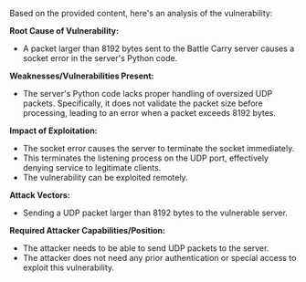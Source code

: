 Based on the provided content, here's an analysis of the vulnerability:

**Root Cause of Vulnerability:**
- A packet larger than 8192 bytes sent to the Battle Carry server causes a socket error in the server's Python code.

**Weaknesses/Vulnerabilities Present:**
- The server's Python code lacks proper handling of oversized UDP packets. Specifically, it does not validate the packet size before processing, leading to an error when a packet exceeds 8192 bytes.

**Impact of Exploitation:**
- The socket error causes the server to terminate the socket immediately.
- This terminates the listening process on the UDP port, effectively denying service to legitimate clients.
- The vulnerability can be exploited remotely.

**Attack Vectors:**
- Sending a UDP packet larger than 8192 bytes to the vulnerable server.

**Required Attacker Capabilities/Position:**
- The attacker needs to be able to send UDP packets to the server.
- The attacker does not need any prior authentication or special access to exploit this vulnerability.